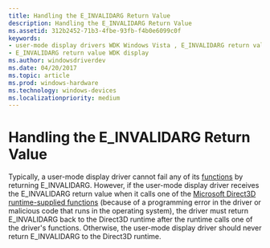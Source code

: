 ```yaml
---
title: Handling the E_INVALIDARG Return Value
description: Handling the E_INVALIDARG Return Value
ms.assetid: 312b2452-71b3-4fbe-93fb-f4b0e6099c0f
keywords:
- user-mode display drivers WDK Windows Vista , E_INVALIDARG return value
- E_INVALIDARG return value WDK display
ms.author: windowsdriverdev
ms.date: 04/20/2017
ms.topic: article
ms.prod: windows-hardware
ms.technology: windows-devices
ms.localizationpriority: medium
---
```


# Handling the E\_INVALIDARG Return Value


Typically, a user-mode display driver cannot fail any of its [functions](https://msdn.microsoft.com/library/windows/hardware/ff570118) by returning E\_INVALIDARG. However, if the user-mode display driver receives the E\_INVALIDARG return value when it calls one of the [Microsoft Direct3D runtime-supplied functions](https://msdn.microsoft.com/library/windows/hardware/ff552862) (because of a programming error in the driver or malicious code that runs in the operating system), the driver must return E\_INVALIDARG back to the Direct3D runtime after the runtime calls one of the driver's functions. Otherwise, the user-mode display driver should never return E\_INVALIDARG to the Direct3D runtime.

 

 





